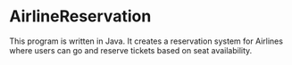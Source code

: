 # AirlineReservation

This program is written in Java. It creates a reservation system for Airlines where users can go and reserve tickets based on seat availability.
